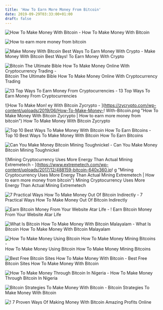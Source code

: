 ```yaml
---
title: 'How To Earn More Money From Bitcoin'
date: 2019-09-29T03:33:00+01:00
draft: false
---
```


![How To Make Money With Bitcoin - ](https://cdn.publish0x.com/prod/fs/images/d4a73418e095012a129f7429218bec752826954dd8e4d81ae4442b018434a3f5.jpeg "How To Make Money With Bitcoin | How to earn more money from bitcoin") How To Make Money With Bitcoin

![How to earn more money from bitcoin](https://steemitimages.com/DQmQkKFfWhzLFoQ5AGpaxPPiUQkH7NqKi1WHo2jD44AUyKg/dwasd.jpg "How to earn more money from bitcoin") 

![Make Money With Bitcoin Best Ways To Earn Money With Crypto - ](https://i0.wp.com/cryptocurrency-australia.com/wp-content/uploads/2019/03/Make-Money-With-Bitcoin-Best-Ways-to-Earn-Money-With-Crypto.jpg?resize=760%2C490&ssl=1 "Make Money With Bitcoin Best Ways To Earn Money With Crypto | How to earn more money from bitcoin") Make Money With Bitcoin Best Ways! To Earn Money With Crypto

![Bitcoin The Ultimate Bible How To Make Money Online With Cryptocurrency Trading - ](https://kbimages1-a.akamaihd.net/2788f8fd-dd7f-4428-8214-f09d321ac33d/353/569/90/False/bitcoin-the-ultimate-bible-how-to-make-money-online-with-cryptocurrency-trading.jpg "Bitcoin The Ultimate Bible How To Make Money Online With Cryptocurrency Trading | How to earn more money from bitcoin") Bitcoin The Ultimate Bible How To Make Money Online With Cryptocurrency Trading

![13 Top Ways To Earn Money From Cryptocurrencies - ](https://i.ytimg.com/vi/opD2E6u2yiE/sddefault.jpg#404_is_fine "13 Top Ways To Earn Money From Cryptocurrencies | How to earn more money from bitcoin") 13 Top Ways To Earn Money From Cryptocurrencies

![How To Make Mon!   ey With Bitcoin Zycrypto - ](https://zycrypto.com/wp-content/uploads/2019/06/How-To-Make-Money-!   With-Bitcoin.png "How To Make Money With Bitcoin Zycrypto | How to earn more money from bitcoin") How To Make Money With Bitcoin Zycrypto

![Top 10 Best Ways To Make Money With Bitcoin How To Earn Bitcoins - ](https://www.gr1innovations.com/wp-content/uploads/2017/12/bitcoin-money-currency.png "Top 10 Best Ways To Make Money With Bitcoin How To Earn Bitcoins | How to earn more money from bitcoin") Top 10 Best Ways To Make Money With Bitcoin How To Earn Bitcoins

![Can You Make Money Bitcoin Mining Toughnickel - ](https://usercontent2.hubstatic.com/8091971_f520.jpg "Can You Make Money Bitcoin Mining Toughnickel | How to earn more money from bitcoin") Can You Make Money Bitcoin Mining Toughnickel

![Mining Cryptocurrency Uses More Energy Than Actual Mining Extremetech - ](https://www.extremetech.com/wp-content/uploads/2017/12/488159-bitcoin-640x360.jp!   g "Mining Cryptocurrency Uses More Energy Than Actual Mining Extremetech | How to earn more money from bitcoin") Mining Cryptocurrency Uses More Energy Than Actual Mining Extremetech

![7 Practical Ways How To Make Money Out Of Bitcoin Indirectly - ](https://cdn.datafloq.com/cache/blog_pictures/878x531/pexels-photo-730567.jpeg "7 Practical Ways How To Make Money Out Of Bitcoin Indirectly | How to earn more money from bitcoin") 7 Practical Ways How To Make Money Out Of Bitcoin Indirectly

![Earn Bitcoin Money From Your Website Atar Life - ](https://files.atarlife.com/wp-content/uploads/20180211105908/make-money-with-bitcoin-680x300.jpg "Earn Bitcoin Money From Your Website Atar Life | How to earn more money from bitcoin") ! Earn Bitcoin Money From Your Website Atar Life

![What Is Bitcoin How To Make Money With Bitcoin Malayalam - ](https://i.ytimg.com/vi/xpaQGxNDyDI/maxresdefault.jpg "What Is Bitcoin How To Make Money With Bitcoin Malayalam | How to earn more money from bitcoin") What Is Bitcoin How To Make Money With Bitcoin Malayalam

![How To Make Money Using Bitcoin How To Make Money Mining Bitcoins - ](https://ecryptocurrencys.com/wp-content/uploads/2018/09/how-to-make-money-using-bitcoin-how-to-make-money-mining-bitcoins.jpg "How To Make Money Using Bitcoin How To Make Money Mining Bitcoins | How to earn more money from bitcoin") How To Make Money Using Bitcoin How To Make Money Mining Bitcoins

![Best Free Bitcoin Sites How To Make Money With Bitcoin - ](https://www.bytesin.com/wp-content/uploads/2018/08/earn-bitcoin.jpg "Best Free Bitcoin S!   ites How To Make Money With Bitcoin | How to earn more money from bitcoin") Best Free Bitcoin Sites How To Make Money With Bitcoin

![How To Make Money Through Bitcoin In Nigeria - ](https://i2.wp.com/slooreviews.com/wp-content/uploads/2019/06/slooreviews-bitcoin-money-made-easy.jpg?fit=1280%2C720 "How To Make Money Through Bitcoin In Nigeria | How to earn more money from bitcoin") How To Make Money Through Bitcoin In Nigeria

![Bitcoin Strategies To Make Money With Bitcoin - ](https://m.media-amazon.com/images/I/51dIiekP5PL._SL500_.jpg "Bitcoin Strategies To Make Money With Bitcoin | How to earn more money from bitcoin") Bitcoin Strategies To Make Money With Bitcoin

![!](https://amazingprofitsonline.com/wp-content/uploads/2018/01/how-to-make-money-with-a-bitcoin.jpg "7 Proven Ways Of Making Money With Bitcoin Amazing Profits Online | How to earn more money from bitcoin") 7 Proven Ways Of Making Money With Bitcoin Amazing Profits Online